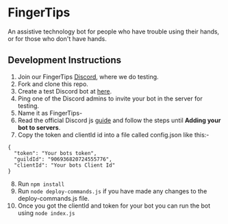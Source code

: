 # FingerTips

An assistive technology bot for people who have trouble using their hands, or for those who don't have hands.

## Development Instructions

1. Join our FingerTips [Discord](https://discord.gg/vCKF7Urty2), where we do testing.
2. Fork and clone this repo.
3. Create a test Discord bot at [here](https://discord.com/developers/applications).
4. Ping one of the Discord admins to invite your bot in the server for testing.
5. Name it as FingerTips-<your username>
6. Read the official Discord js [guide](https://discordjs.guide/#before-you-begin) and follow the steps until **Adding your bot to servers**.
7. Copy the token and clientId id into a file called config.json like this:-

```
{
  "token": "Your bots token",
  "guildId": "906936820724555776",
  "clientId": "Your bots Client Id"
}
```

8. Run `npm install`
9. Run `node deploy-commands.js` if you have made any changes to the deploy-commands.js file.
10. Once you got the clientId and token for your bot you can run the bot using `node index.js`
